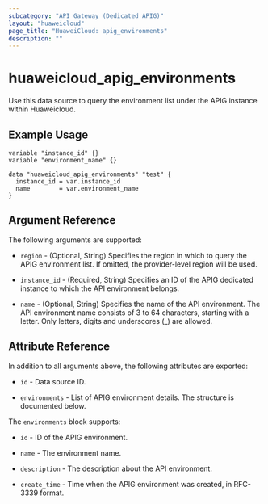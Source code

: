 ```yaml
---
subcategory: "API Gateway (Dedicated APIG)"
layout: "huaweicloud"
page_title: "HuaweiCloud: apig_environments"
description: ""
---
```


# huaweicloud_apig_environments

Use this data source to query the environment list under the APIG instance within Huaweicloud.

## Example Usage

```hcl
variable "instance_id" {}
variable "environment_name" {}

data "huaweicloud_apig_environments" "test" {
  instance_id = var.instance_id
  name        = var.environment_name
}
```

## Argument Reference

The following arguments are supported:

* `region` - (Optional, String) Specifies the region in which to query the APIG environment list.
  If omitted, the provider-level region will be used.

* `instance_id` - (Required, String) Specifies an ID of the APIG dedicated instance to which the API
  environment belongs.

* `name` - (Optional, String) Specifies the name of the API environment. The API environment name consists of 3 to 64
  characters, starting with a letter. Only letters, digits and underscores (_) are allowed.

## Attribute Reference

In addition to all arguments above, the following attributes are exported:

* `id` - Data source ID.

* `environments` - List of APIG environment details. The structure is documented below.

The `environments` block supports:

* `id` - ID of the APIG environment.

* `name` - The environment name.

* `description` - The description about the API environment.

* `create_time` - Time when the APIG environment was created, in RFC-3339 format.
